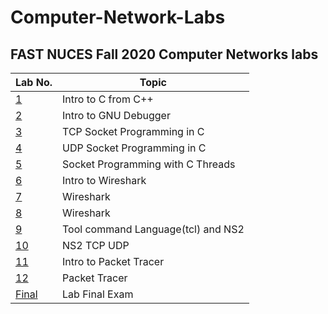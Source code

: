 # Computer-Network-Labs
## FAST NUCES Fall 2020 Computer Networks labs

| Lab No. | Topic |
| ------- | ----- |
| [1][lab1] |Intro to C from C++|
|[2][lab2]|Intro to GNU Debugger|
|[3][lab3]|TCP Socket Programming in C|
|[4][lab4]|UDP Socket Programming in C|
|[5][lab5]|Socket Programming with C Threads|
|[6][lab6]|Intro to Wireshark|
|[7][lab7]|Wireshark|
|[8][lab8]|Wireshark|
|[9][lab9]|Tool command Language(tcl) and NS2|
|[10][lab10]|NS2 TCP UDP|
|[11][lab11]|Intro to Packet Tracer|
|[12][lab12]|Packet Tracer|
|[Final][Final]|Lab Final Exam|

[lab1]:https://github.com/ghostoverflow/Computer-Network-Labs/tree/main/01%20-%20Filing%20in%20C
[lab2]:https://github.com/ghostoverflow/Computer-Network-Labs/tree/main/02%20-%20gnu%20debugger 
[lab3]:https://github.com/ghostoverflow/Computer-Network-Labs/tree/main/03%20-%20TCP%20Socket%20Programming
[lab4]:https://github.com/ghostoverflow/Computer-Network-Labs/tree/main/04%20-%20UCP%20Socket%20Programming
[lab5]:https://github.com/ghostoverflow/Computer-Network-Labs/tree/main/05%20-%20Threads%20and%20Socket%20Programming
[lab6]:https://github.com/ghostoverflow/Computer-Network-Labs/tree/main/06%20-%20Wireshark
[lab7]:https://github.com/ghostoverflow/Computer-Network-Labs/tree/main/07%20-%20Wireshark
[lab8]:https://github.com/ghostoverflow/Computer-Network-Labs/tree/main/08%20-%20Wireshark
[lab9]:https://github.com/ghostoverflow/Computer-Network-Labs/tree/main/09%20-%20tcl%20and%20ns2
[lab10]:https://github.com/ghostoverflow/Computer-Network-Labs/tree/main/10%20-%20ns2%20tcp%20udp
[lab11]:https://github.com/ghostoverflow/Computer-Network-Labs/tree/main/11%20-%20Cisco%20Packet%20Tracer%20Intro
[lab12]:https://github.com/ghostoverflow/Computer-Network-Labs/tree/main/12%20-%20Packet%20Tracer
[Final]:#